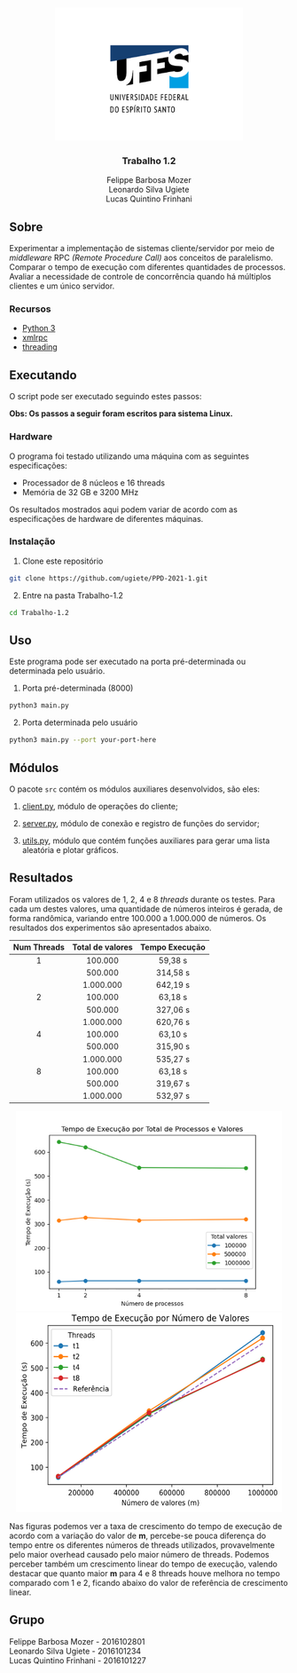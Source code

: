 <!-- PROJECT LOGO -->
<br />
<p align="center">
  <img src="../images/logo.png" alt="UFES" width="340" height="240">

  <h3 align="center">Trabalho 1.2</h3>

  <p align="center">
    Felippe Barbosa Mozer
    <br />
    Leonardo Silva Ugiete
    <br />
    Lucas Quintino Frinhani
    <br />
  </p>
</p>

## Sobre

Experimentar a implementação de sistemas cliente/servidor por meio de _middleware_ RPC _(Remote Procedure Call)_ aos conceitos de paralelismo. Comparar o tempo de execução com diferentes quantidades de processos. Avaliar a necessidade de controle de concorrência quando há múltiplos clientes e um único servidor.

### Recursos

* [Python 3](https://www.python.org/about/)
* [xmlrpc](https://docs.python.org/3/library/xmlrpc.html)
* [threading](https://docs.python.org/3/library/threading.html)

## Executando

O script pode ser executado seguindo estes passos:

**Obs: Os passos a seguir foram escritos para sistema Linux.**

### Hardware

O programa foi testado utilizando uma máquina com as seguintes especificações:

* Processador de 8 núcleos e 16 threads
* Memória de 32 GB e 3200 MHz

Os resultados mostrados aqui podem variar de acordo com as especificações de hardware de diferentes máquinas.

### Instalação

1. Clone este repositório
  ```sh
  git clone https://github.com/ugiete/PPD-2021-1.git
  ```
2. Entre na pasta Trabalho-1.2
  ```sh
  cd Trabalho-1.2
  ```

## Uso

Este programa pode ser executado na porta pré-determinada ou determinada pelo usuário.

1. Porta pré-determinada (8000)
  ```sh
  python3 main.py
  ```
2. Porta determinada pelo usuário
  ```sh
  python3 main.py --port your-port-here
  ```

## Módulos

O pacote `src` contém os módulos auxiliares desenvolvidos, são eles:

1. [client.py](https://github.com/ugiete/PPD-2021-1/blob/master/Trabalho-1.2/src/client.py), módulo de operações do cliente;

2. [server.py](https://github.com/ugiete/PPD-2021-1/blob/master/Trabalho-1.2/src/server.py), módulo de conexão e registro de funções do servidor;

3. [utils.py](https://github.com/ugiete/PPD-2021-1/blob/master/Trabalho-1.2/src/utils.py), módulo que contém funções auxiliares para gerar uma lista aleatória e plotar gráficos.

## Resultados

Foram utilizados os valores de 1, 2, 4 e 8 _threads_ durante os testes. Para cada um destes valores, uma quantidade de números inteiros é gerada, de forma randômica, variando entre 100.000 a 1.000.000 de números. Os resultados dos experimentos são apresentados abaixo.

<center>

  | Num Threads |  Total de valores  | Tempo Execução |
  |:-----------:|:------------------:|:--------------:|
  |      1      |      100.000       |     59,38 s    |
  |             |      500.000       |    314,58 s    |
  |             |     1.000.000      |    642,19 s    |
  |      2      |      100.000       |     63,18 s    |
  |             |      500.000       |    327,06 s    |
  |             |     1.000.000      |    620,76 s    |
  |      4      |      100.000       |     63,10 s    |
  |             |      500.000       |    315,90 s    |
  |             |     1.000.000      |    535,27 s    |
  |      8      |      100.000       |     63,18 s    |
  |             |      500.000       |    319,67 s    |
  |             |     1.000.000      |    532,97 s    |

<img src="images/plot.png" alt="Timestamp" height="360" width="480">

<img src="images/plotLinear.png" alt="Timestamp" height="360" width="480">
</center>

Nas figuras podemos ver a taxa de crescimento do tempo de execução de acordo com a variação do valor de **m**, percebe-se pouca diferença do tempo entre os diferentes números de threads utilizados, provavelmente pelo maior overhead causado pelo maior número de threads. Podemos perceber também um crescimento linear do tempo de execução, valendo destacar que quanto maior **m** para 4 e 8 threads houve melhora no tempo comparado com 1 e 2, ficando abaixo do valor de referência de crescimento linear.

## Grupo

Felippe Barbosa Mozer - 2016102801  
Leonardo Silva Ugiete - 2016101234  
Lucas Quintino Frinhani - 2016101227